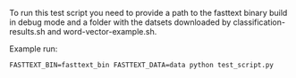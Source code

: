To run this test script you need to provide a path to the fasttext binary build in debug mode and a folder with the datsets downloaded by classification-results.sh and word-vector-example.sh.

Example run:

```
FASTTEXT_BIN=fasttext_bin FASTTEXT_DATA=data python test_script.py
```
